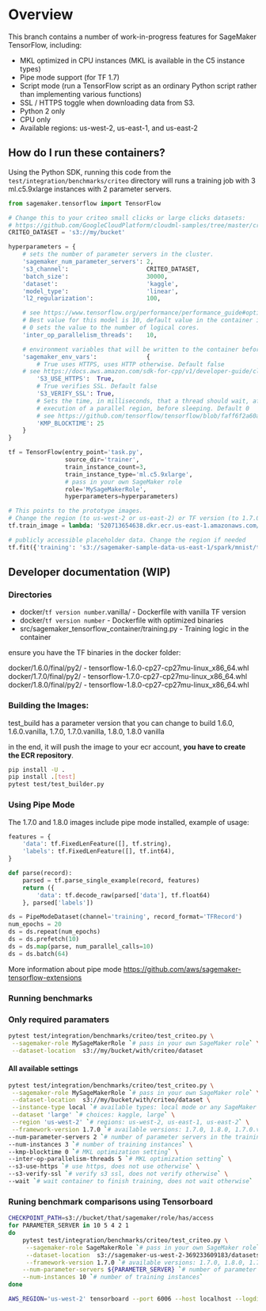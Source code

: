# Overview

This branch contains a number of work-in-progress features for SageMaker TensorFlow,
including:

* MKL optimized in CPU instances (MKL is available in the C5 instance types)
* Pipe mode support (for TF 1.7)
* Script mode (run a TensorFlow script as an ordinary Python script rather than implementing various functions)
* SSL / HTTPS toggle when downloading data from S3.
* Python 2 only
* CPU only
* Available regions: us-west-2, us-east-1, and us-east-2

## How do I run these containers?

Using the Python SDK, running this code from the `test/integration/benchmarks/criteo` directory will
runs a training job with 3 ml.c5.9xlarge instances with 2 parameter servers.

```python
from sagemaker.tensorflow import TensorFlow

# Change this to your criteo small clicks or large clicks datasets:
# https://github.com/GoogleCloudPlatform/cloudml-samples/tree/master/criteo_tft#criteo-dataset
CRITEO_DATASET = 's3://my/bucket'

hyperparameters = {
    # sets the number of parameter servers in the cluster.
    'sagemaker_num_parameter_servers': 2,
    's3_channel':                      CRITEO_DATASET,
    'batch_size':                      30000,
    'dataset':                         'kaggle',
    'model_type':                      'linear',
    'l2_regularization':               100,

    # see https://www.tensorflow.org/performance/performance_guide#optimizing_for_cpu
    # Best value for this model is 10, default value in the container is 0.
    # 0 sets the value to the number of logical cores.
    'inter_op_parallelism_threads':    10,

    # environment variables that will be written to the container before training starts
    'sagemaker_env_vars':              {
        # True uses HTTPS, uses HTTP otherwise. Default false
	# see https://docs.aws.amazon.com/sdk-for-cpp/v1/developer-guide/client-config.html
        'S3_USE_HTTPS':  True,
        # True verifies SSL. Default false
        'S3_VERIFY_SSL': True,
        # Sets the time, in milliseconds, that a thread should wait, after completing the
        # execution of a parallel region, before sleeping. Default 0
        # see https://github.com/tensorflow/tensorflow/blob/faff6f2a60a01dba57cf3a3ab832279dbe174798/tensorflow/docs_src/performance/performance_guide.md#tuning-mkl-for-the-best-performance
        'KMP_BLOCKTIME': 25
    }
}

tf = TensorFlow(entry_point='task.py',
                source_dir='trainer',
                train_instance_count=3,
                train_instance_type='ml.c5.9xlarge',
                # pass in your own SageMaker role
                role='MySageMakerRole',
                hyperparameters=hyperparameters)

# This points to the prototype images.
# Change the region (to us-west-2 or us-east-2) or TF version (to 1.7.0) if needed
tf.train_image = lambda: '520713654638.dkr.ecr.us-east-1.amazonaws.com/sagemaker-tensorflow:1.6.0-cpu-py2-script-mode-preview'

# publicly accessible placeholder data. Change the region if needed
tf.fit({'training': 's3://sagemaker-sample-data-us-east-1/spark/mnist/train'})

```

## Developer documentation (WIP)

### Directories

- docker/```tf version number```.vanilla/ - Dockerfile with vanilla TF version
- docker/```tf version number``` - Dockerfile with optimized binaries
- src/sagemaker_tensorflow_container/training.py - Training logic in the container


ensure you have the TF binaries in the docker folder:

docker/1.6.0/final/py2/ - tensorflow-1.6.0-cp27-cp27mu-linux_x86_64.whl
docker/1.7.0/final/py2/ - tensorflow-1.7.0-cp27-cp27mu-linux_x86_64.whl
docker/1.8.0/final/py2/ - tensorflow-1.8.0-cp27-cp27mu-linux_x86_64.whl

### Building the Images:

test_build has a parameter version that you can change to build 1.6.0, 1.6.0.vanilla, 1.7.0, 1.7.0.vanilla, 1.8.0, 1.8.0 vanilla

in the end, it will push the image to your ecr account, **you have to create the ECR repository**.
```bash
pip install -U .
pip install .[test]
pytest test/test_builder.py
```

### Using Pipe Mode

The 1.7.0 and 1.8.0 images include pipe mode installed, example of usage:

```python
features = {
    'data': tf.FixedLenFeature([], tf.string),
    'labels': tf.FixedLenFeature([], tf.int64),
}

def parse(record):
    parsed = tf.parse_single_example(record, features)
    return ({
        'data': tf.decode_raw(parsed['data'], tf.float64)
    }, parsed['labels'])

ds = PipeModeDataset(channel='training', record_format='TFRecord')
num_epochs = 20
ds = ds.repeat(num_epochs)
ds = ds.prefetch(10)
ds = ds.map(parse, num_parallel_calls=10)
ds = ds.batch(64)
```

More information about pipe mode https://github.com/aws/sagemaker-tensorflow-extensions

### Running benchmarks 

### Only required paramaters
```bash 
pytest test/integration/benchmarks/criteo/test_criteo.py \
 --sagemaker-role MySageMakerRole `# pass in your own SageMaker role` \
 --dataset-location  s3://my/bucket/with/criteo/dataset
```

#### All available settings
```bash
pytest test/integration/benchmarks/criteo/test_criteo.py \
 --sagemaker-role MySageMakerRole `# pass in your own SageMaker role` \
 --dataset-location  s3://my/bucket/with/criteo/dataset \
 --instance-type local `# available types: local mode or any SageMaker CPU instance ml.c5.9xlarge for example` \
 --dataset 'large' `# choices: kaggle, large` \
 --region 'us-west-2' `# regions: us-west-2, us-east-1, us-east-2` \
 --framework-version 1.7.0 `# available versions: 1.7.0, 1.8.0, 1.7.0.vanilla, 1.8.0.vanilla` \
--num-parameter-servers 2 `# number of parameter servers in the training` \
--num-instances 3 `# number of training instances` \
--kmp-blocktime 0 `# MKL optimization setting` \
--inter-op-parallelism-threads 5 `# MKL optimization setting` \
--s3-use-https `# use https, does not use otherwise` \
--s3-verify-ssl `# verify s3 ssl, does not verify otherwise` \
--wait `# wait container to finish training, does not wait otherwise`
```

### Runing benchmark comparisons using Tensorboard
```bash
CHECKPOINT_PATH=s3://bucket/that/sagemaker/role/has/access
for PARAMETER_SERVER in 10 5 4 2 1
do
    pytest test/integration/benchmarks/criteo/test_criteo.py \
     --sagemaker-role SageMakerRole `# pass in your own SageMaker role` \
     --dataset-location  s3://sagemaker-us-west-2-369233609183/datasets/criteo-16-tb/criteo_20180605_141913 \
     --framework-version 1.7.0 `# available versions: 1.7.0, 1.8.0, 1.7.0.vanilla, 1.8.0.vanilla` \
    --num-parameter-servers ${PARAMETER_SERVER} `# number of parameter servers in the training` \
    --num-instances 10 `# number of training instances`
done

AWS_REGION='us-west-2' tensorboard --port 6006 --host localhost --logdir ${CHECKPOINT_PATH}
```

